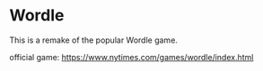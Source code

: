 # Wordle
This is a remake of the popular Wordle game.



official game: https://www.nytimes.com/games/wordle/index.html
